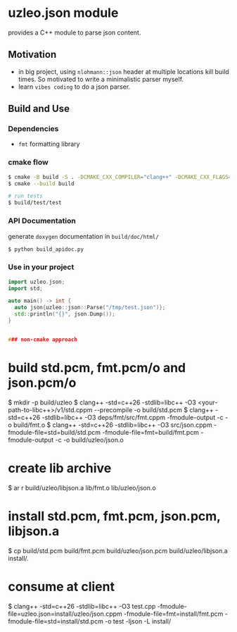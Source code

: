 

# uzleo.json module

provides a C++ module to parse json content.

## Motivation

- in big project, using `nlohmann::json` header at multiple locations 
  kill build times. So motivated to write a minimalistic parser myself.
- learn `vibes coding` to do a json parser.

## Build and Use

### Dependencies

- `fmt` formatting library

### cmake flow

```bash
$ cmake -B build -S . -DCMAKE_CXX_COMPILER="clang++" -DCMAKE_CXX_FLAGS="-stdlib=libc++" -G "Ninja" -Dfmt_DIR=<path-to-fmt-config>
$ cmake --build build

# run tests
$ build/test/test
```

### API Documentation

generate `doxygen` documentation in `build/doc/html/`

```bash
$ python build_apidoc.py
```

### Use in your project
```cpp
import uzleo.json;
import std;

auto main() -> int {
  auto json{uzleo::json::Parse("/tmp/test.json")};
  std::println("{}", json.Dump());
}


### non-cmake approach


```
# build std.pcm, fmt.pcm/o and json.pcm/o
$ mkdir -p build/uzleo
$ clang++ -std=c++26 -stdlib=libc++ -O3 <your-path-to-libc++>/v1/std.cppm --precompile -o build/std.pcm
$ clang++ -std=c++26 -stdlib=libc++ -O3 deps/fmt/src/fmt.cppm -fmodule-output -c -o build/fmt.o
$ clang++ -std=c++26 -stdlib=libc++ -O3 src/json.cppm -fmodule-file=std=build/std.pcm -fmodule-file=fmt=build/fmt.pcm -fmodule-output -c -o build/uzleo/json.o

# create lib archive
$ ar r build/uzleo/libjson.a lib/fmt.o lib/uzleo/json.o

# install std.pcm, fmt.pcm, json.pcm, libjson.a
$ cp build/std.pcm build/fmt.pcm build/uzleo/json.pcm build/uzleo/libjson.a install/.

# consume at client
$ clang++ -std=c++26 -stdlib=libc++ -O3 test.cpp -fmodule-file=uzleo.json=install/uzleo/json.cppm -fmodule-file=fmt=install/fmt.pcm -fmodule-file=std=install/std.pcm -o test -ljson -L install/
```

